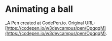 # Animating a ball
 _A Pen created at CodePen.io. Original URL: [https://codepen.io/w3devcampus/pen/OpqqqM](https://codepen.io/w3devcampus/pen/OpqqqM).

 